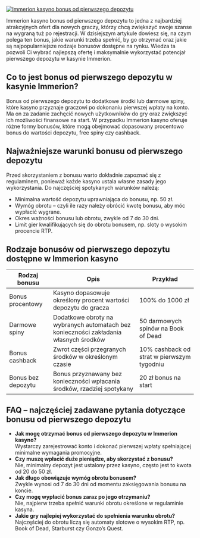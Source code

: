 [![Immerion kasyno bonus od pierwszego depozytu](https://123-caf.pages.dev/gitsignup.png)](https://vrmoo.ru/Bt82HjjY)

<p>Immerion kasyno bonus od pierwszego depozytu to jedna z najbardziej atrakcyjnych ofert dla nowych graczy, którzy chcą zwiększyć swoje szanse na wygraną tuż po rejestracji. W dzisiejszym artykule dowiesz się, na czym polega ten bonus, jakie warunki trzeba spełnić, by go otrzymać oraz jakie są najpopularniejsze rodzaje bonusów dostępne na rynku. Wiedza ta pozwoli Ci wybrać najlepszą ofertę i maksymalnie wykorzystać potencjał pierwszego depozytu w kasynie Immerion.</p>  <h2>Co to jest bonus od pierwszego depozytu w kasynie Immerion?</h2> <p>Bonus od pierwszego depozytu to dodatkowe środki lub darmowe spiny, które kasyno przyznaje graczowi po dokonaniu pierwszej wpłaty na konto. Ma on za zadanie zachęcić nowych użytkowników do gry oraz zwiększyć ich możliwości finansowe na start. W przypadku Immerion kasyno oferuje różne formy bonusów, które mogą obejmować dopasowany procentowo bonus do wartości depozytu, free spiny czy cashback.</p>  <h2>Najważniejsze warunki bonusu od pierwszego depozytu</h2> <p>Przed skorzystaniem z bonusu warto dokładnie zapoznać się z regulaminem, ponieważ każde kasyno ustala własne zasady jego wykorzystania. Do najczęściej spotykanych warunków należą:</p> <ul> <li>Minimalna wartość depozytu uprawniająca do bonusu, np. 50 zł.</li> <li>Wymóg obrotu – czyli ile razy należy obrócić kwotę bonusu, aby móc wypłacić wygrane.</li> <li>Okres ważności bonusu lub obrotu, zwykle od 7 do 30 dni.</li> <li>Limit gier kwalifikujących się do obrotu bonusem, np. sloty o wysokim procencie RTP.</li> </ul>  <h2>Rodzaje bonusów od pierwszego depozytu dostępne w Immerion kasyno</h2> <table> <thead> <tr> <th>Rodzaj bonusu</th> <th>Opis</th> <th>Przykład</th> </tr> </thead> <tbody> <tr> <td>Bonus procentowy</td> <td>Kasyno dopasowuje określony procent wartości depozytu do gracza</td> <td>100% do 1000 zł</td> </tr> <tr> <td>Darmowe spiny</td> <td>Dodatkowe obroty na wybranych automatach bez konieczności zakładania własnych środków</td> <td>50 darmowych spinów na Book of Dead</td> </tr> <tr> <td>Bonus cashback</td> <td>Zwrot części przegranych środków w określonym czasie</td> <td>10% cashback od strat w pierwszym tygodniu</td> </tr> <tr> <td>Bonus bez depozytu</td> <td>Bonus przyznawany bez konieczności wpłacania środków, rzadziej spotykany</td> <td>20 zł bonus na start</td> </tr> </tbody> </table>  <h2>FAQ – najczęściej zadawane pytania dotyczące bonusu od pierwszego depozytu</h2> <ul> <li><strong>Jak mogę otrzymać bonus od pierwszego depozytu w Immerion kasyno?</strong><br>Wystarczy zarejestrować konto i dokonać pierwszej wpłaty spełniającej minimalne wymagania promocyjne.</li> <li><strong>Czy muszę wpłacić duże pieniądze, aby skorzystać z bonusu?</strong><br>Nie, minimalny depozyt jest ustalony przez kasyno, często jest to kwota od 20 do 50 zł.</li> <li><strong>Jak długo obowiązuje wymóg obrotu bonusem?</strong><br>Zwykle wynosi od 7 do 30 dni od momentu zaksięgowania bonusu na koncie.</li> <li><strong>Czy mogę wypłacić bonus zaraz po jego otrzymaniu?</strong><br>Nie, najpierw trzeba spełnić warunki obrotu określone w regulaminie kasyna.</li> <li><strong>Jakie gry najlepiej wykorzystać do spełnienia warunku obrotu?</strong><br>Najczęściej do obrotu liczą się automaty slotowe o wysokim RTP, np. Book of Dead, Starburst czy Gonzo’s Quest.</li> </ul>